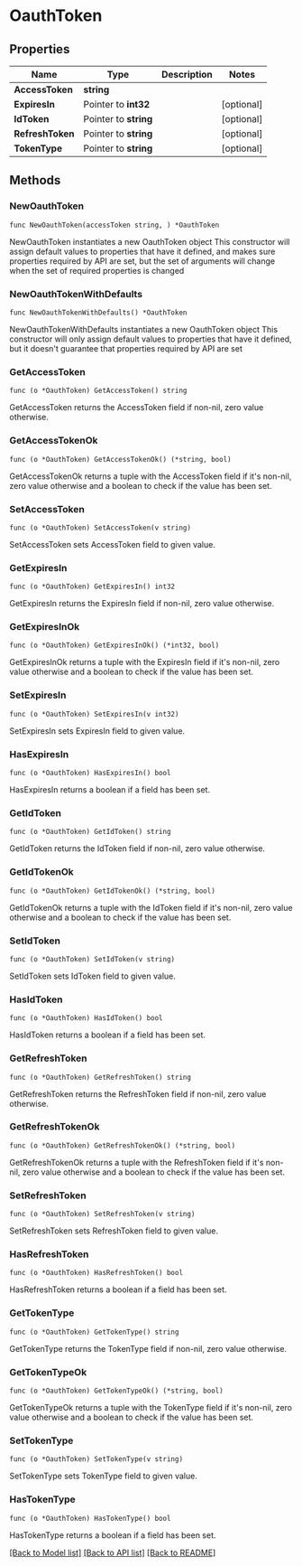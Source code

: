 # OauthToken

## Properties

Name | Type | Description | Notes
------------ | ------------- | ------------- | -------------
**AccessToken** | **string** |  | 
**ExpiresIn** | Pointer to **int32** |  | [optional] 
**IdToken** | Pointer to **string** |  | [optional] 
**RefreshToken** | Pointer to **string** |  | [optional] 
**TokenType** | Pointer to **string** |  | [optional] 

## Methods

### NewOauthToken

`func NewOauthToken(accessToken string, ) *OauthToken`

NewOauthToken instantiates a new OauthToken object
This constructor will assign default values to properties that have it defined,
and makes sure properties required by API are set, but the set of arguments
will change when the set of required properties is changed

### NewOauthTokenWithDefaults

`func NewOauthTokenWithDefaults() *OauthToken`

NewOauthTokenWithDefaults instantiates a new OauthToken object
This constructor will only assign default values to properties that have it defined,
but it doesn't guarantee that properties required by API are set

### GetAccessToken

`func (o *OauthToken) GetAccessToken() string`

GetAccessToken returns the AccessToken field if non-nil, zero value otherwise.

### GetAccessTokenOk

`func (o *OauthToken) GetAccessTokenOk() (*string, bool)`

GetAccessTokenOk returns a tuple with the AccessToken field if it's non-nil, zero value otherwise
and a boolean to check if the value has been set.

### SetAccessToken

`func (o *OauthToken) SetAccessToken(v string)`

SetAccessToken sets AccessToken field to given value.


### GetExpiresIn

`func (o *OauthToken) GetExpiresIn() int32`

GetExpiresIn returns the ExpiresIn field if non-nil, zero value otherwise.

### GetExpiresInOk

`func (o *OauthToken) GetExpiresInOk() (*int32, bool)`

GetExpiresInOk returns a tuple with the ExpiresIn field if it's non-nil, zero value otherwise
and a boolean to check if the value has been set.

### SetExpiresIn

`func (o *OauthToken) SetExpiresIn(v int32)`

SetExpiresIn sets ExpiresIn field to given value.

### HasExpiresIn

`func (o *OauthToken) HasExpiresIn() bool`

HasExpiresIn returns a boolean if a field has been set.

### GetIdToken

`func (o *OauthToken) GetIdToken() string`

GetIdToken returns the IdToken field if non-nil, zero value otherwise.

### GetIdTokenOk

`func (o *OauthToken) GetIdTokenOk() (*string, bool)`

GetIdTokenOk returns a tuple with the IdToken field if it's non-nil, zero value otherwise
and a boolean to check if the value has been set.

### SetIdToken

`func (o *OauthToken) SetIdToken(v string)`

SetIdToken sets IdToken field to given value.

### HasIdToken

`func (o *OauthToken) HasIdToken() bool`

HasIdToken returns a boolean if a field has been set.

### GetRefreshToken

`func (o *OauthToken) GetRefreshToken() string`

GetRefreshToken returns the RefreshToken field if non-nil, zero value otherwise.

### GetRefreshTokenOk

`func (o *OauthToken) GetRefreshTokenOk() (*string, bool)`

GetRefreshTokenOk returns a tuple with the RefreshToken field if it's non-nil, zero value otherwise
and a boolean to check if the value has been set.

### SetRefreshToken

`func (o *OauthToken) SetRefreshToken(v string)`

SetRefreshToken sets RefreshToken field to given value.

### HasRefreshToken

`func (o *OauthToken) HasRefreshToken() bool`

HasRefreshToken returns a boolean if a field has been set.

### GetTokenType

`func (o *OauthToken) GetTokenType() string`

GetTokenType returns the TokenType field if non-nil, zero value otherwise.

### GetTokenTypeOk

`func (o *OauthToken) GetTokenTypeOk() (*string, bool)`

GetTokenTypeOk returns a tuple with the TokenType field if it's non-nil, zero value otherwise
and a boolean to check if the value has been set.

### SetTokenType

`func (o *OauthToken) SetTokenType(v string)`

SetTokenType sets TokenType field to given value.

### HasTokenType

`func (o *OauthToken) HasTokenType() bool`

HasTokenType returns a boolean if a field has been set.


[[Back to Model list]](../README.md#documentation-for-models) [[Back to API list]](../README.md#documentation-for-api-endpoints) [[Back to README]](../README.md)


